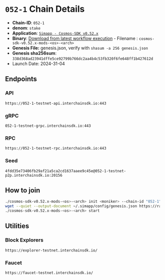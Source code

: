 
# `052-1` Chain Details

* **Chain-ID**: `052-1`
* **denom**: `stake`
* **Application**: [`Simapp - Cosmos-SDK v0.52.x`](https://github.com/cosmos/cosmos-sdk/tree/release/v0.52.x/simapp)
* **Binary**: [Download from latest workflow execution](https://github.com/cosmos/nightly-stack/actions/workflows/nightlies-scheduled.yaml) - Filename : `cosmos-sdk-v0.52.x-mods-<os>-<arch>`
* **Genesis File:**  genesis.json, verify with `shasum -a 256 genesis.json`
* **Genesis sha256sum**: `338d368ad23941dffe5ce92799b766dc2aa4b4c53fb320f6fe648ff1b427612d`
* Launch Date: 2024-31-04

## Endpoints

### API

`https://052-1-testnet-api.interchainsdk.io:443`


### gRPC

`052-1-testnet-grpc.interchainsdk.io:443`


### RPC

`https://052-1-testnet-rpc.interchainsdk.io:443`


### Seed

`4fdd35e73406fb29af21a5ca2cd1637aaee9c45e@052-1-testnet-p2p.interchainsdk.io:20156`


## How to join

```bash
./cosmos-sdk-v0.52.x-mods-<os>-<arch> init <moniker> --chain-id "052-1"
wget --quiet --output-document ~/.simapp/config/genesis.json https://raw.githubusercontent.com/cosmos/nightly-stack/refs/heads/main/long-lived-testnets/052-1/genesis.json
./cosmos-sdk-v0.52.x-mods-<os>-<arch> start
```


## Utilities

### Block Explorers

`https://explorer-testnet.interchainsdk.io/`


### Faucet

`https://faucet-testnet.interchainsdk.io/`
